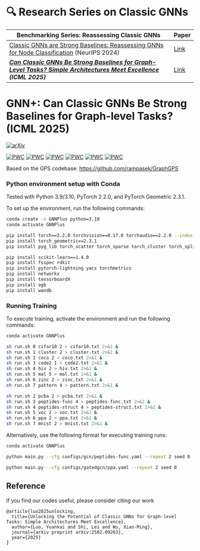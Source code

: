 # 🔍 Research Series on Classic GNNs

| Benchmarking Series: Reassessing Classic GNNs | Paper |
| - | - |
| [Classic GNNs are Strong Baselines: Reassessing GNNs for Node Classification](https://github.com/LUOyk1999/tunedGNN) (NeurIPS 2024) | [Link](https://openreview.net/forum?id=xkljKdGe4E) |
| **_[Can Classic GNNs Be Strong Baselines for Graph-Level Tasks? Simple Architectures Meet Excellence](https://github.com/LUOyk1999/GNNPlus) (ICML 2025)_** | [Link](https://arxiv.org/abs/2502.09263) | 

# GNN+: Can Classic GNNs Be Strong Baselines for Graph-level Tasks? (ICML 2025)
[![arXiv](https://img.shields.io/badge/arXiv-2502.09263-b31b1b.svg)](https://arxiv.org/abs/2502.09263) 

[![PWC](https://img.shields.io/endpoint.svg?url=https://paperswithcode.com/badge/unlocking-the-potential-of-classic-gnns-for/graph-property-prediction-on-ogbg-ppa)](https://paperswithcode.com/sota/graph-property-prediction-on-ogbg-ppa?p=unlocking-the-potential-of-classic-gnns-for) [![PWC](https://img.shields.io/endpoint.svg?url=https://paperswithcode.com/badge/unlocking-the-potential-of-classic-gnns-for/graph-classification-on-malnet-tiny)](https://paperswithcode.com/sota/graph-classification-on-malnet-tiny?p=unlocking-the-potential-of-classic-gnns-for) [![PWC](https://img.shields.io/endpoint.svg?url=https://paperswithcode.com/badge/unlocking-the-potential-of-classic-gnns-for/graph-classification-on-cifar10-100k)](https://paperswithcode.com/sota/graph-classification-on-cifar10-100k?p=unlocking-the-potential-of-classic-gnns-for) [![PWC](https://img.shields.io/endpoint.svg?url=https://paperswithcode.com/badge/unlocking-the-potential-of-classic-gnns-for/graph-regression-on-peptides-struct)](https://paperswithcode.com/sota/graph-regression-on-peptides-struct?p=unlocking-the-potential-of-classic-gnns-for) [![PWC](https://img.shields.io/endpoint.svg?url=https://paperswithcode.com/badge/unlocking-the-potential-of-classic-gnns-for/node-classification-on-cluster)](https://paperswithcode.com/sota/node-classification-on-cluster?p=unlocking-the-potential-of-classic-gnns-for) [![PWC](https://img.shields.io/endpoint.svg?url=https://paperswithcode.com/badge/unlocking-the-potential-of-classic-gnns-for/node-classification-on-coco-sp)](https://paperswithcode.com/sota/node-classification-on-coco-sp?p=unlocking-the-potential-of-classic-gnns-for)

Based on the GPS codebase: https://github.com/rampasek/GraphGPS

### Python environment setup with Conda

Tested with Python 3.9/3.10, PyTorch 2.2.0, and PyTorch Geometric 2.3.1.

To set up the environment, run the following commands:
```bash
conda create -n GNNPlus python=3.10
conda activate GNNPlus

pip install torch==2.2.0 torchvision==0.17.0 torchaudio==2.2.0 --index-url https://download.pytorch.org/whl/cu118
pip install torch_geometric==2.3.1
pip install pyg_lib torch_scatter torch_sparse torch_cluster torch_spline_conv -f https://data.pyg.org/whl/torch-2.2.0+cu118.html

pip install scikit-learn==1.4.0
pip install fsspec rdkit
pip install pytorch-lightning yacs torchmetrics
pip install networkx
pip install tensorboardX
pip install ogb
pip install wandb
```


### Running Training

To execute training, activate the environment and run the following commands:

```bash
conda activate GNNPlus

sh run.sh 0 cifar10 2 > cifar10.txt 2>&1 &
sh run.sh 1 cluster 2 > cluster.txt 2>&1 &
sh run.sh 2 coco 2 > coco.txt 2>&1 &
sh run.sh 3 code2 1 > code2.txt 2>&1 &
sh run.sh 4 hiv 2 > hiv.txt 2>&1 &
sh run.sh 5 mal 5 > mal.txt 2>&1 &
sh run.sh 6 zinc 2 > zinc.txt 2>&1 &
sh run.sh 7 pattern 4 > pattern.txt 2>&1 &

sh run.sh 2 pcba 2 > pcba.txt 2>&1 &
sh run.sh 3 peptides-func 4 > peptides-func.txt 2>&1 &
sh run.sh 4 peptides-struct 4 > peptides-struct.txt 2>&1 &
sh run.sh 5 voc 2 > voc.txt 2>&1 &
sh run.sh 6 ppa 2 > ppa.txt 2>&1 &
sh run.sh 7 mnist 2 > mnist.txt 2>&1 &
```

Alternatively, use the following format for executing training runs:

```bash
conda activate GNNPlus

python main.py --cfg configs/gcn/peptides-func.yaml --repeat 2 seed 0

python main.py --cfg configs/gatedgcn/ppa.yaml --repeat 2 seed 0 
```

## Reference

If you find our codes useful, please consider citing our work

```
@article{luo2025unlocking,
  title={Unlocking the Potential of Classic GNNs for Graph-level Tasks: Simple Architectures Meet Excellence},
  author={Luo, Yuankai and Shi, Lei and Wu, Xiao-Ming},
  journal={arXiv preprint arXiv:2502.09263},
  year={2025}
}
```
